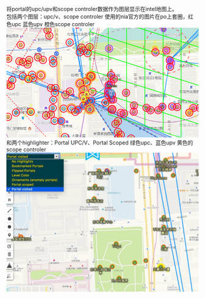 将portal的upc/upv和scope controler数据作为图层显示在intel地图上。<br>
包括两个图层：upc/v、scope controler
使用的nia官方的图片在po上套圈，红色upc 蓝色upv 橙色scope controler
<img src="preview.png"/>
和两个highlighter：Portal UPC/V、Portal Scoped
绿色upc、蓝色upv 黄色的scope controler
<img src="highlighter.jpg"/>

